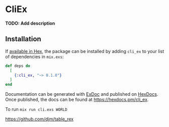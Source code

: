 # CliEx

**TODO: Add description**

## Installation

If [available in Hex](https://hex.pm/docs/publish), the package can be installed
by adding `cli_ex` to your list of dependencies in `mix.exs`:

```elixir
def deps do
  [
    {:cli_ex, "~> 0.1.0"}
  ]
end
```

Documentation can be generated with [ExDoc](https://github.com/elixir-lang/ex_doc)
and published on [HexDocs](https://hexdocs.pm). Once published, the docs can
be found at <https://hexdocs.pm/cli_ex>.

To run `mix run cli.exs WORLD`

https://github.com/djm/table_rex
